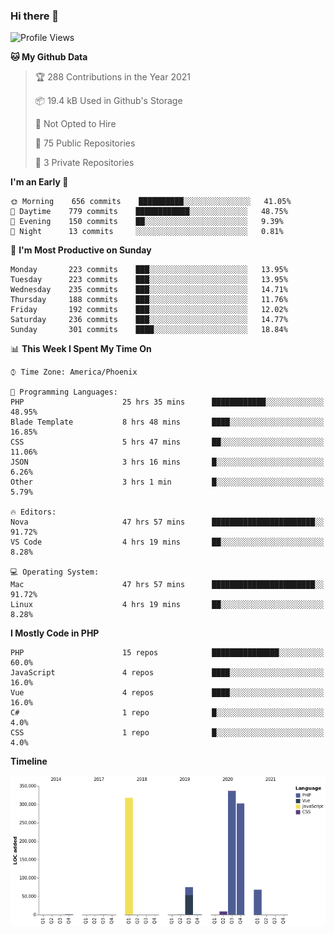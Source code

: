 ### Hi there 👋

<!--START_SECTION:waka-->
![Profile Views](http://img.shields.io/badge/Profile%20Views-5-blue)

**🐱 My Github Data** 

> 🏆 288 Contributions in the Year 2021
 > 
> 📦 19.4 kB Used in Github's Storage 
 > 
> 🚫 Not Opted to Hire
 > 
> 📜 75 Public Repositories 
 > 
> 🔑 3 Private Repositories  
 > 
**I'm an Early 🐤** 

```text
🌞 Morning    656 commits    ██████████░░░░░░░░░░░░░░░   41.05% 
🌆 Daytime    779 commits    ████████████░░░░░░░░░░░░░   48.75% 
🌃 Evening    150 commits    ██░░░░░░░░░░░░░░░░░░░░░░░   9.39% 
🌙 Night      13 commits     ░░░░░░░░░░░░░░░░░░░░░░░░░   0.81%

```
📅 **I'm Most Productive on Sunday** 

```text
Monday       223 commits    ███░░░░░░░░░░░░░░░░░░░░░░   13.95% 
Tuesday      223 commits    ███░░░░░░░░░░░░░░░░░░░░░░   13.95% 
Wednesday    235 commits    ███░░░░░░░░░░░░░░░░░░░░░░   14.71% 
Thursday     188 commits    ███░░░░░░░░░░░░░░░░░░░░░░   11.76% 
Friday       192 commits    ███░░░░░░░░░░░░░░░░░░░░░░   12.02% 
Saturday     236 commits    ███░░░░░░░░░░░░░░░░░░░░░░   14.77% 
Sunday       301 commits    ████░░░░░░░░░░░░░░░░░░░░░   18.84%

```


📊 **This Week I Spent My Time On** 

```text
⌚︎ Time Zone: America/Phoenix

💬 Programming Languages: 
PHP                      25 hrs 35 mins      ████████████░░░░░░░░░░░░░   48.95% 
Blade Template           8 hrs 48 mins       ████░░░░░░░░░░░░░░░░░░░░░   16.85% 
CSS                      5 hrs 47 mins       ██░░░░░░░░░░░░░░░░░░░░░░░   11.06% 
JSON                     3 hrs 16 mins       █░░░░░░░░░░░░░░░░░░░░░░░░   6.26% 
Other                    3 hrs 1 min         █░░░░░░░░░░░░░░░░░░░░░░░░   5.79%

🔥 Editors: 
Nova                     47 hrs 57 mins      ███████████████████████░░   91.72% 
VS Code                  4 hrs 19 mins       ██░░░░░░░░░░░░░░░░░░░░░░░   8.28%

💻 Operating System: 
Mac                      47 hrs 57 mins      ███████████████████████░░   91.72% 
Linux                    4 hrs 19 mins       ██░░░░░░░░░░░░░░░░░░░░░░░   8.28%

```

**I Mostly Code in PHP** 

```text
PHP                      15 repos            ███████████████░░░░░░░░░░   60.0% 
JavaScript               4 repos             ████░░░░░░░░░░░░░░░░░░░░░   16.0% 
Vue                      4 repos             ████░░░░░░░░░░░░░░░░░░░░░   16.0% 
C#                       1 repo              █░░░░░░░░░░░░░░░░░░░░░░░░   4.0% 
CSS                      1 repo              █░░░░░░░░░░░░░░░░░░░░░░░░   4.0%

```


**Timeline**

![Chart not found](https://raw.githubusercontent.com/mikebronner/mikebronner/master/charts/bar_graph.png) 


<!--END_SECTION:waka-->

<!--
**mikebronner/mikebronner** is a ✨ _special_ ✨ repository because its `README.md` (this file) appears on your GitHub profile.

Here are some ideas to get you started:

- 🔭 I’m currently working on ...
- 🌱 I’m currently learning ...
- 👯 I’m looking to collaborate on ...
- 🤔 I’m looking for help with ...
- 💬 Ask me about ...
- 📫 How to reach me: ...
- 😄 Pronouns: ...
- ⚡ Fun fact: ...
-->
